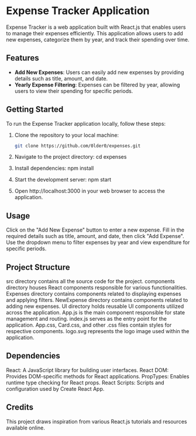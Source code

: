 # Expense Tracker Application

Expense Tracker is a web application built with React.js that enables users to manage their expenses efficiently. This application allows users to add new expenses, categorize them by year, and track their spending over time.

## Features

- **Add New Expenses**: Users can easily add new expenses by providing details such as title, amount, and date.
- **Yearly Expense Filtering**: Expenses can be filtered by year, allowing users to view their spending for specific periods.

## Getting Started

To run the Expense Tracker application locally, follow these steps:

1. Clone the repository to your local machine:

   ```bash
   git clone https://github.com/0lder0/expenses.git
2. Navigate to the project directory:
cd expenses

3. Install dependencies:
npm install

4. Start the development server:
npm start

5. Open http://localhost:3000 in your web browser to access the application.

## Usage

Click on the "Add New Expense" button to enter a new expense.
Fill in the required details such as title, amount, and date, then click "Add Expense".
Use the dropdown menu to filter expenses by year and view expenditure for specific periods.

## Project Structure

src directory contains all the source code for the project.
components directory houses React components responsible for various functionalities.
Expenses directory contains components related to displaying expenses and applying filters.
NewExpense directory contains components related to adding new expenses.
UI directory holds reusable UI components utilized across the application.
App.js is the main component responsible for state management and routing.
index.js serves as the entry point for the application.
App.css, Card.css, and other .css files contain styles for respective components.
logo.svg represents the logo image used within the application.

## Dependencies

React: A JavaScript library for building user interfaces.
React DOM: Provides DOM-specific methods for React applications.
PropTypes: Enables runtime type checking for React props.
React Scripts: Scripts and configuration used by Create React App.

## Credits

This project draws inspiration from various React.js tutorials and resources available online.
